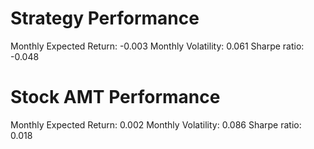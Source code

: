 # Strategy Performance
Monthly Expected Return: -0.003
Monthly Volatility: 0.061
Sharpe ratio: -0.048
# Stock AMT Performance
Monthly Expected Return: 0.002
Monthly Volatility: 0.086
Sharpe ratio: 0.018
